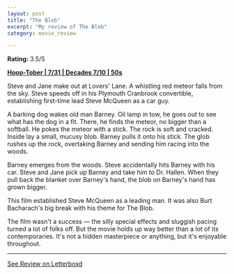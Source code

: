 ```yaml
---
layout: post
title: "The Blob"
excerpt: "My review of The Blob"
category: movie_review

---
```


**Rating:** 3.5/5

<b><a href="https://boxd.it/pRQY0" title="Hoop-Tober | 7/31 | Decades 7/10 | 50s">Hoop-Tober | 7/31 | Decades 7/10 | 50s</a></b>

Steve and Jane make out at Lovers' Lane. A whistling red meteor falls from the sky. Steve speeds off in his Plymouth Cranbrook convertible, establishing first-time lead Steve McQueen as a car guy.

A barking dog wakes old man Barney. Oil lamp in tow, he goes out to see what has the dog in a fit. There, he finds the meteor, no bigger than a softball. He pokes the meteor with a stick. The rock is soft and cracked. Inside lay a small, mucusy blob. Barney pulls it onto his stick. The glob rushes up the rock, overtaking Barney and sending him racing into the woods.

Barney emerges from the woods. Steve accidentally hits Barney with his car. Steve and Jane pick up Barney and take him to Dr. Hallen. When they pull back the blanket over Barney's hand, the blob on Barney's hand has grown bigger.

This film established Steve McQueen as a leading man. It was also Burt Bacharach's big break with his theme for The Blob.

The film wasn't a success — the silly special effects and sluggish pacing turned a lot of folks off. But the movie holds up way better than a lot of its contemporaries. It's not a hidden masterpiece or anything, but it's enjoyable throughout.

<hr>

[See Review on Letterboxd](https://boxd.it/883RYP)
